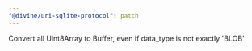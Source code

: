```yaml
---
"@divine/uri-sqlite-protocol": patch
---
```


Convert all Uint8Array to Buffer, even if data_type is not exactly 'BLOB'
